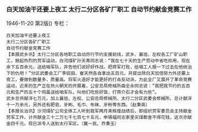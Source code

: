 ### 白天加油干还要上夜工  太行二分区各矿厂职工  自动节约献金竞赛工作

1946-11-20
第2版()
专栏：

    白天加油干还要上夜工
    太行二分区各矿厂职工
    自动节约献金竞赛工作
    【本报武乡讯】太行二分区各地职工自动厉行节约支援前线，武乡、襄垣、左权各工厂矿山职工，掀起热烈的劳军运动，白河煤矿孙天青同志说：“我在七十天的生产劳动中省吃俭用，现在余下五百余元，送给咱军队，并告他们说好好作战，把蒋军打败，给咱工人报一下过去在他统治下的仇吧！”分区武委会工厂李砚田、崔天然各自拿出五百元，并提出除白天加倍努力外还要上夜工，要做到数量多，质量高。将军火造好才能更好的打击反动派，为此全厂又展开了革命竞赛运动，近来的生产正在热火朝天的开展着，公安总局修械所曲全永同志说：“我把我节约的五百元和生产的五十个鸡蛋送给咱军队，叫他们吃些好饭，打蒋介石才会有力些”。
    武乡总共献洋七万元，加上襄垣、左权、公安总局修械所、太行二分区武委会修械所、总计献洋十一万余元，另外还有肥皂、牙刷、毛巾、布袜、牙粉等东西。（赵秉英）
    【本报长治讯】沙河煤矿公司全体工人听到我军两月来辉煌战绩后，即组织劳军委员会主持献金劳军工作，计共献金三十二万七千七百七十五元，申锡福同志家里买煤都舍不得花钱，这次亦献金四千元。现已派专人送到太行军区。（冀一民、乔秉玉）
